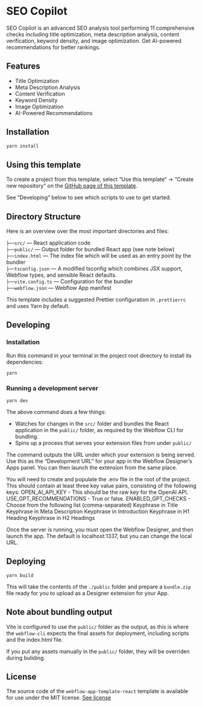 # SEO Copilot <!-- Update the name here -->

SEO Copilot is an advanced SEO analysis tool performing 11 comprehensive checks including title optimization, meta description analysis, content verification, keyword density, and image optimization. Get AI-powered recommendations for better rankings.

## Features

- Title Optimization
- Meta Description Analysis
- Content Verification
- Keyword Density
- Image Optimization
- AI-Powered Recommendations

## Installation

```sh
yarn install
```

## Using this template

To create a project from this template, select “Use this template“ → “Create new repository“ on the [GitHub page of this template](https://github.com/stefanwittwer/webflow-app-template-react).

See “Developing“ below to see which scripts to use to get started.

## Directory Structure

Here is an overview over the most important directories and files:

`├──src/` — React application code<br>
`├──public/` — Output folder for bundled React app (see note below)<br>
`├──index.html` — The index file which will be used as an entry point by the bundler<br>
`├──tsconfig.json` — A modified tsconfig which combines JSX support, Webflow types, and sensible React defaults.<br>
`├──vite.config.ts` — Configuration for the bundler<br>
`├──webflow.json` — Webflow App manifest<br>

This template includes a suggested Prettier configuration in `.prettierrc` and uses Yarn by default.

## Developing

### Installation

Run this command in your terminal in the project root directory to install its dependencies:

```
yarn
```

### Running a development server

```
yarn dev
```

The above command does a few things:

- Watches for changes in the `src/` folder and bundles the React application in the `public/` folder, as required by the Webflow CLI for bundling.
- Spins up a process that serves your extension files from under `public/`

The command outputs the URL under which your extension is being served. Use this as the “Development URL” for your app in the Webflow Designer’s Apps panel. You can then launch the extension from the same place.

You will need to create and populate the .env file in the root of the project. This should contain at least three key value pairs, consisting of the following keys:
OPEN_AI_API_KEY - This should be the raw key for the OpenAI API.
USE_GPT_RECOMMENDATIONS - True or false.
ENABLED_GPT_CHECKS - Choose from the following list (comma-separated)
Keyphrase in Title
Keyphrase in Meta Description
Keyphrase in Introduction
Keyphrase in H1 Heading
Keyphrase in H2 Headings

Once the server is running, you must open the Webflow Designer, and then launch the app. The default is localhost:1337, but you can change the local URL.

## Deploying

```
yarn build
```

This will take the contents of the `./public` folder and prepare a `bundle.zip` file ready for you to upload as a Designer extension for your App.

## Note about bundling output

Vite is configured to use the `public/` folder as the output, as this is where the `webflow-cli` expects the final assets for deployment, including scripts and the index.html file.

If you put any assets manually in the `public/` folder, they will be overriden during buliding.

## License

The source code of the `webflow-app-template-react` template is available for use under the MIT license. [See license](https://github.com/stefanwittwer/webflow-app-template-react/blob/main/LICENSE.md)
